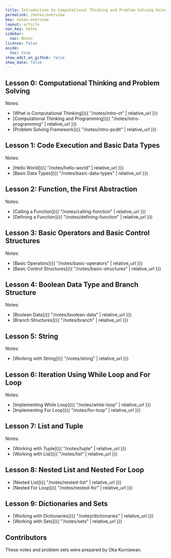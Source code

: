 ```yaml
---
title: Introduction to Computational Thinking and Problem Solving Using Python
permalink: /notes/overview
key: notes-overview
layout: article
nav_key: notes
sidebar:
  nav: Notes
license: false
aside:
  toc: true
show_edit_on_github: false
show_date: false
---
```


## Lesson 0: Computational Thinking and Problem Solving

Notes:

- [What is Computational Thinking]({{ "/notes/intro-ct" | relative_url }})
- [Computational Thinking and Programming]({{ "/notes/intro-programming" | relative_url }})
- [Problem Solving Framework]({{ "/notes/intro-pcdit" | relative_url }})

## Lesson 1: Code Execution and Basic Data Types
Notes:

- [Hello World]({{ "/notes/hello-world" | relative_url }})
- [Basic Data Types]({{ "/notes/basic-data-types" | relative_url }})


## Lesson 2: Function, the First Abstraction

Notes:

- [Calling a Function]({{ "/notes/calling-function" | relative_url }})
- [Defining a Function]({{ "/notes/defining-function" | relative_url }})


## Lesson 3: Basic Operators and Basic Control Structures

Notes:

- [Basic Operators]({{ "/notes/basic-operators" | relative_url }})
- [Basic Control Structures]({{ "/notes/basic-structures" | relative_url }})

## Lesson 4: Boolean Data Type and Branch Structure

Notes:

- [Boolean Data]({{ "/notes/boolean-data" | relative_url }})
- [Branch Structures]({{ "/notes/branch" | relative_url }})

## Lesson 5: String

Notes:

- [Working with String]({{ "/notes/string" | relative_url }})

## Lesson 6: Iteration Using While Loop and For Loop

Notes:

- [Implementing While Loop]({{ "/notes/while-loop" | relative_url }})
- [Implementing For Loop]({{ "/notes/for-loop" | relative_url }})

## Lesson 7: List and Tuple

Notes:

- [Working with Tuple]({{ "/notes/tuple" | relative_url }})
- [Working with List]({{ "/notes/list" | relative_url }})

## Lesson 8: Nested List and Nested For Loop

- [Nested List]({{ "/notes/nested-list" | relative_url }})
- [Nested For Loop]({{ "/notes/nested-for" | relative_url }})

## Lesson 9: Dictionaries and Sets
- [Working with Dictionaries]({{ "/notes/dictionaries" | relative_url }})
- [Working with Sets]({{ "/notes/sets" | relative_url }})

## Contributors

These notes and problem sets were prepared by Oka Kurniawan.